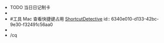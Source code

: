- TODO  当日日记制卡
-
- #工具 Mac 查看快捷键占用 [ShortcutDetective](https://formulae.brew.sh/cask/shortcutdetective)
  id:: 6340e010-d133-42bc-9e30-f32491c56aa0
-
- /cq